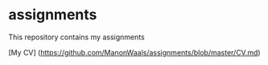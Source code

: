 # assignments

This repository contains my assignments

[My CV] (https://github.com/ManonWaals/assignments/blob/master/CV.md)
